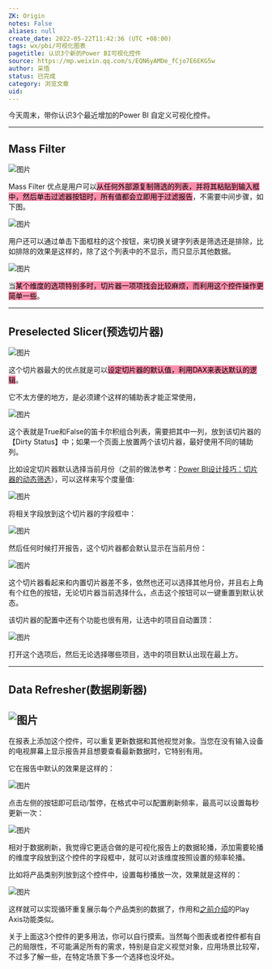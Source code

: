 ```yaml
---
ZK: Origin
notes: False
aliases: null
create_date: 2022-05-22T11:42:36 (UTC +08:00)
tags: wx/pbi/可视化图表
pagetitle: 认识3个新的Power BI可视化控件
source: https://mp.weixin.qq.com/s/EQN6yAMDe_fCjo7E6EKG5w
author: 采悟
status: 已完成
category: 浏览文章
uid: 
---
```


今天周末，带你认识3个最近增加的Power BI 自定义可视化控件。  

___

## **Mass Filter**

![图片](https://mmbiz.qpic.cn/mmbiz_png/aHEbZtANQJPdps8BZLtoJusqBlFlG4L3vOt7xIicz446o4hfkCb34icYqquXfJlHKIticAuAw0T1Ar7b38Wtx2ibGw/640?wx_fmt=png&wxfrom=5&wx_lazy=1&wx_co=1)

Mass Filter 优点是用户可以<mark style="background: #FF5582A6;">从任何外部源复制筛选的列表，并将其粘贴到输入框中，然后单击过滤器按钮时，所有值都会立即用于过滤报告</mark>，不需要中间步骤，如下图。

![图片](https://mmbiz.qpic.cn/mmbiz_png/aHEbZtANQJPdps8BZLtoJusqBlFlG4L3palc8xj335N1JHE9w54Zjq9t3sGZfkkxuzMTZiaWXZjkq0fibAhicePFQ/640?wx_fmt=png&wxfrom=5&wx_lazy=1&wx_co=1)

用户还可以通过单击下面框柱的这个按钮，来切换关键字列表是筛选还是排除，比如排除的效果是这样的，除了这个列表中的不显示，而只显示其他数据。

![图片](https://mmbiz.qpic.cn/mmbiz_png/aHEbZtANQJPdps8BZLtoJusqBlFlG4L3wj17BHWjH7h4ppZuZBvss5e40Ct5aONIAly9VkKY4PEpQ9zI1Bibm3A/640?wx_fmt=png&wxfrom=5&wx_lazy=1&wx_co=1)

当<mark style="background: #FF5582A6;">某个维度的选项特别多时，切片器一项项找会比较麻烦，而利用这个控件操作更简单一些</mark>。

___

## **Preselected Slicer(预选切片器)**

![图片](https://mmbiz.qpic.cn/mmbiz_png/aHEbZtANQJPdps8BZLtoJusqBlFlG4L3X8d13POCXibsAAibicppyYibdHbzknAYx1BSwpZJxyHFoQPS2cKgFNNB4Q/640?wx_fmt=png&wxfrom=5&wx_lazy=1&wx_co=1)

这个切片器最大的优点就是可以<mark style="background: #FF5582A6;">设定切片器的默认值，利用DAX来表达默认的逻辑</mark>。

它不太方便的地方，是必须建个这样的辅助表才能正常使用，  

![图片](https://mmbiz.qpic.cn/mmbiz_png/aHEbZtANQJMOPxX0f8Qxh465ByIP1NdLfZBibM2xsU4mGhaDA01RbjC1DzM79aw8ibkK6ZZUDq4zuRyhPP9nSSwg/640?wx_fmt=png&wxfrom=5&wx_lazy=1&wx_co=1)

这个表就是True和False的笛卡尔积组合列表，需要把其中一列，放到该切片器的【Dirty Status】中；如果一个页面上放置两个该切片器，最好使用不同的辅助列。

比如设定切片器默认选择当前月份（之前的做法参考：[Power BI设计技巧：切片器的动态筛选](http://mp.weixin.qq.com/s?__biz=MzA4MzQwMjY4MA==&mid=2484074134&idx=1&sn=351c14436442ed68b0249ee1e4f5de72&chksm=8e0c5c41b97bd557d4347f0b6d9dc33ea87166d5de716c34cf68dd9ddece57d2ee2195847b1a&scene=21#wechat_redirect)），可以这样来写个度量值:

![图片](https://mmbiz.qpic.cn/mmbiz_png/aHEbZtANQJMOPxX0f8Qxh465ByIP1NdL8u3GsObfB23LoBFdDdQSZrFm1IeRuibnKZDjQM0Zu45kZVlpx9OB3xA/640?wx_fmt=png&wxfrom=5&wx_lazy=1&wx_co=1)

将相关字段放到这个切片器的字段框中：

![图片](https://mmbiz.qpic.cn/mmbiz_png/aHEbZtANQJMOPxX0f8Qxh465ByIP1NdLMYaPqSLvPql1yxWSMPnkyCOFO9qZ84Zaxw5Iml0Ctx0byTr0Ad5ZWw/640?wx_fmt=png&wxfrom=5&wx_lazy=1&wx_co=1)

然后任何时候打开报告，这个切片器都会默认显示在当前月份：

![图片](https://mmbiz.qpic.cn/mmbiz_png/aHEbZtANQJMOPxX0f8Qxh465ByIP1NdLhaa3YEib3e69LXic0fiagwN3rBib2SgibJFUgs6gIv3WYhhZBicJhV9KicAjg/640?wx_fmt=png&wxfrom=5&wx_lazy=1&wx_co=1)

这个切片器看起来和内置切片器差不多，依然也还可以选择其他月份，并且右上角有个红色的按钮，无论切片器当前选择什么，点击这个按钮可以一键重置到默认状态。

该切片器的配置中还有个功能也很有用，让选中的项目自动置顶：

![图片](https://mmbiz.qpic.cn/mmbiz_png/aHEbZtANQJMOPxX0f8Qxh465ByIP1NdLvPCMAN7WpzNloK7UqAG7aCiajqKDGLyHfU8mKTMRUuWEqu0hOpoGjzQ/640?wx_fmt=png&wxfrom=5&wx_lazy=1&wx_co=1)

打开这个选项后，然后无论选择哪些项目，选中的项目默认出现在最上方。

___

## **Data Refresher(数据刷新器)**

## ![图片](https://mmbiz.qpic.cn/mmbiz_png/aHEbZtANQJPdps8BZLtoJusqBlFlG4L38tJeHH4o3eoq4PwuibUFs4llTuuicSdhnfwmMVicib4t3S4RGbXF0tyBjA/640?wx_fmt=png&wxfrom=5&wx_lazy=1&wx_co=1)

在报表上添加这个控件，可以重复更新数据和其他视觉对象。当您在没有输入设备的电视屏幕上显示报告并且想要查看最新数据时，它特别有用。

它在报告中默认的效果是这样的：

![图片](https://mmbiz.qpic.cn/mmbiz_png/aHEbZtANQJMOPxX0f8Qxh465ByIP1NdLK8AUiby9mziav428QrVtaNg5KPSkzWFDoKrIM28s8m9JicCdK0WYUC7mg/640?wx_fmt=png&wxfrom=5&wx_lazy=1&wx_co=1)

点击左侧的按钮即可启动/暂停，在格式中可以配置刷新频率，最高可以设置每秒更新一次：

![图片](https://mmbiz.qpic.cn/mmbiz_png/aHEbZtANQJMOPxX0f8Qxh465ByIP1NdLwVmoK4dVYsAqVMfEe59I3Hxia5hiamTk0MlG862GvR7H6PSHVR3agm7A/640?wx_fmt=png&wxfrom=5&wx_lazy=1&wx_co=1)

相对于数据刷新，我觉得它更适合做的是可视化报告上的数据轮播，添加需要轮播的维度字段放到这个控件的字段框中，就可以对该维度按照设置的频率轮播。

比如将产品类别列放到这个控件中，设置每秒播放一次，效果就是这样的：

![图片](https://mmbiz.qpic.cn/mmbiz_gif/aHEbZtANQJMOPxX0f8Qxh465ByIP1NdL17G5U97fYLHJpMI8vAaibBWxn3J98TxWWp8STDWesxITOI467iaEuPLQ/640?wx_fmt=gif&wxfrom=5&wx_lazy=1)

这样就可以实现循环重复展示每个产品类别的数据了，作用和[之前介绍](http://mp.weixin.qq.com/s?__biz=MzA4MzQwMjY4MA==&mid=2484075525&idx=1&sn=3a9a9b94ef22b9e041570bfb3403a06a&chksm=8e0c56d2b97bdfc4defc0c193efd1d0dd90d5549901cb581dd254c7b451d9eaebbf269438909&scene=21#wechat_redirect)的Play Axis功能类似。

关于上面这3个控件的更多用法，你可以自行摸索。当然每个图表或者控件都有自己的局限性，不可能满足所有的需求，特别是自定义视觉对象，应用场景比较窄，不过多了解一些，在特定场景下多一个选择也没坏处。
